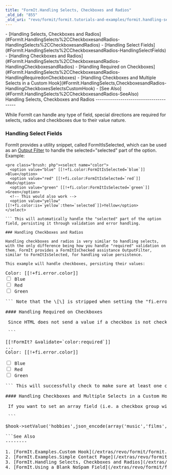 ```yaml
---
title: "FormIt.Handling Selects, Checkboxes and Radios"
_old_id: "855"
_old_uri: "revo/formit/formit.tutorials-and-examples/formit.handling-selects,-checkboxes-and-radios"
---
```


<div>- [Handling Selects, Checkboxes and Radios](#FormIt.HandlingSelects%2CCheckboxesandRadios-HandlingSelects%2CCheckboxesandRadios)
  - [Handling Select Fields](#FormIt.HandlingSelects%2CCheckboxesandRadios-HandlingSelectFields)
  - [Handling Checkboxes and Radios](#FormIt.HandlingSelects%2CCheckboxesandRadios-HandlingCheckboxesandRadios)
      - [Handling Required on Checkboxes](#FormIt.HandlingSelects%2CCheckboxesandRadios-HandlingRequiredonCheckboxes)
      - [Handling Checkboxes and Multiple Selects in a Custom Hook](#FormIt.HandlingSelects,CheckboxesandRadios-HandlingCheckboxesSelectsCustomHook)
- [See Also](#FormIt.HandlingSelects%2CCheckboxesandRadios-SeeAlso)

</div>Handling Selects, Checkboxes and Radios
---------------------------------------

 While FormIt can handle any type of field, special directions are required for selects, radios and checkboxes due to their value nature.

### Handling Select Fields

 FormIt provides a utility snippet, called FormItIsSelected, which can be used as an [Output Filter](/revolution/2.x/making-sites-with-modx/customizing-content/input-and-output-filters-(output-modifiers) "Input and Output Filters (Output Modifiers)") to handle the selected="selected" part of the option. Example:

 ```
<pre class="brush: php"><select name="color">
   <option value="blue" [[!+fi.color:FormItIsSelected=`blue`]] >Blue</option>
   <option value="red" [[!+fi.color:FormItIsSelected=`red`]] >Red</option>
   <option value="green" [[!+fi.color:FormItIsSelected=`green`]] >Green</option>
   <!-- This would also work -->
   <option value="yellow" [[!+fi.color:is=`yellow`:then=`selected`]]>Yellow</option>
</select>

``` This will automatically handle the "selected" part of the option field, persisting it through validation and error handling.

### Handling Checkboxes and Radios

 Handling checkboxes and radios is very similar to handling selects, with the only difference being how you handle "required" validation on them. FormIt provides a FormItIsChecked assistance OutputFilter, similar to FormItIsSelected, for handling value persistence.

 This example will handle checkboxes, persisting their values:

 ```
<pre class="brush: php"><label>Color: [[!+fi.error.color]]</label>
<input type="checkbox" name="color[]" value="blue" [[!+fi.color:FormItIsChecked=`blue`]] > Blue 
<input type="checkbox" name="color[]" value="red" [[!+fi.color:FormItIsChecked=`red`]] > Red 
<input type="checkbox" name="color[]" value="green" [[!+fi.color:FormItIsChecked=`green`]] > Green

``` Note that the \[\] is stripped when setting the "fi.error.color" placeholder.

#### Handling Required on Checkboxes

 Since HTML does not send a value if a checkbox is not checked, handling the "required" validation on a checkbox can be tricky. You'll need to add a "hidden" field before so that at least an empty value is sent:

 ```
<pre class="brush: php">[[!FormIt? &validate=`color:required`]]
...
<label>Color: [[!+fi.error.color]]</label>
<input type="hidden" name="color[]" value="" />
<input type="checkbox" name="color[]" value="blue" [[!+fi.color:FormItIsChecked=`blue`]] > Blue 
<input type="checkbox" name="color[]" value="red" [[!+fi.color:FormItIsChecked=`red`]] > Red 
<input type="checkbox" name="color[]" value="green" [[!+fi.color:FormItIsChecked=`green`]] > Green

``` This will successfully check to make sure at least one checkbox was selected when submitting the form.

#### Handling Checkboxes and Multiple Selects in a Custom Hook

 If you want to set an array field (i.e. a checkbox group with the same name, a select multiple field) in a preHook, you have to json\_encode the array value.

 ```
<pre class="brush: php">$hook->setValue('hobbies',json_encode(array('music','films','books')));

```See Also
--------

1. [FormIt.Examples.Custom Hook](/extras/revo/formit/formit.tutorials-and-examples/formit.examples.custom-hook)
2. [FormIt.Examples.Simple Contact Page](/extras/revo/formit/formit.tutorials-and-examples/formit.examples.simple-contact-page)
3. [FormIt.Handling Selects, Checkboxes and Radios](/extras/revo/formit/formit.tutorials-and-examples/formit.handling-selects,-checkboxes-and-radios)
4. [FormIt.Using a Blank NoSpam Field](/extras/revo/formit/formit.tutorials-and-examples/formit.using-a-blank-nospam-field)